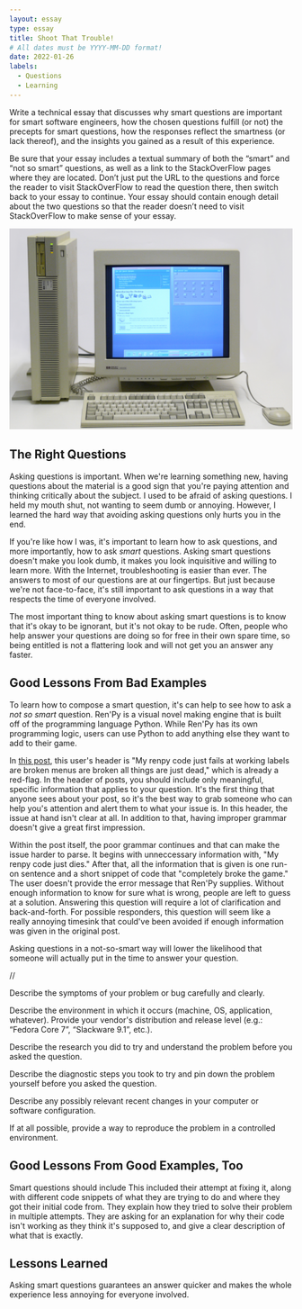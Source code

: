 ```yaml
---
layout: essay
type: essay
title: Shoot That Trouble!
# All dates must be YYYY-MM-DD format!
date: 2022-01-26
labels:
  - Questions
  - Learning
---
```

Write a technical essay that discusses why smart questions are important for smart software engineers, how the chosen questions fulfill (or not) the precepts for smart questions, how the responses reflect the smartness (or lack thereof), and the insights you gained as a result of this experience.

Be sure that your essay includes a textual summary of both the “smart” and “not so smart” questions, as well as a link to the StackOverFlow pages where they are located. Don’t just put the URL to the questions and force the reader to visit StackOverFlow to read the question there, then switch back to your essay to continue. Your essay should contain enough detail about the two questions so that the reader doesn’t need to visit StackOverFlow to make sense of your essay.

<img class="ui medium right floated rounded image" src="../images/oldpc.jpg">

## The Right Questions
Asking questions is important. When we're learning something new, having questions about the material is a good sign that you're paying attention and thinking critically about the subject. I used to be afraid of asking questions. I held my mouth shut, not wanting to seem dumb or annoying. However, I learned the hard way that avoiding asking questions only hurts you in the end. 

If you're like how I was, it's important to learn how to ask questions, and more importantly, how to ask *smart* questions. Asking smart questions doesn't make you look dumb, it makes you look inquisitive and willing to learn more. With the Internet, troubleshooting is easier than ever. The answers to most of our questions are at our fingertips. But just because we're not face-to-face, it's still important to ask questions in a way that respects the time of everyone involved. 

The most important thing to know about asking smart questions is to know that it's okay to be ignorant, but it's not okay to be rude. Often, people who help answer your questions are doing so for free in their own spare time, so being entitled is not a flattering look and will not get you an answer any faster. 

## Good Lessons From Bad Examples
To learn how to compose a smart question, it's can help to see how to ask a *not so smart* question. Ren'Py is a visual novel making engine that is built off of the programming language Python. While Ren'Py has its own programming logic, users can use Python to add anything else they want to add to their game. 

In [this post](https://stackoverflow.com/questions/69848012/my-renpy-code-just-fails-at-working-labels-are-broken-menus-are-broken-all-thing), this user's header is "My renpy code just fails at working labels are broken menus are broken all things are just dead," which is already a red-flag. In the header of posts, you should include only meaningful, specific information that applies to your question. It's the first thing that anyone sees about your post, so it's the best way to grab someone who can help you's attention and alert them to what your issue is. In this header, the issue at hand isn't clear at all. In addition to that, having improper grammar doesn't give a great first impression. 

Within the post itself, the poor grammar continues and that can make the issue harder to parse. It begins with unneccessary information with, "My renpy code just dies." After that, all the information that is given is one run-on sentence and a short snippet of code that "completely broke the game." The user doesn't provide the error message that Ren'Py supplies. Without enough information to know for sure what is wrong, people are left to guess at a solution. Answering this question will require a lot of clarification and back-and-forth. For possible responders, this question will seem like a really annoying timesink that could've been avoided if enough information was given in the original post. 

Asking questions in a not-so-smart way will lower the likelihood that someone will actually put in the time to answer your question. 

//

Describe the symptoms of your problem or bug carefully and clearly.

Describe the environment in which it occurs (machine, OS, application, whatever). Provide your vendor's distribution and release level (e.g.: “Fedora Core 7”, “Slackware 9.1”, etc.).

Describe the research you did to try and understand the problem before you asked the question.

Describe the diagnostic steps you took to try and pin down the problem yourself before you asked the question.

Describe any possibly relevant recent changes in your computer or software configuration.

If at all possible, provide a way to reproduce the problem in a controlled environment.



## Good Lessons From Good Examples, Too
Smart questions should include 
This included their attempt at fixing it, along with different code snippets of what they are trying to do and where they got their initial code from. They explain how they tried to solve their problem in multiple attempts. They are asking for an explanation for why their code isn't working as they think it's supposed to, and give a clear description of what that is exactly. 

## Lessons Learned
Asking smart questions guarantees an answer quicker and makes the whole experience less annoying for everyone involved. 

